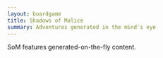 ```yaml
---
layout: boardgame
title: Shadows of Malice
summary: Adventures generated in the mind's eye
---
```


SoM features generated-on-the-fly content.
